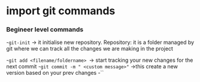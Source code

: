 # import git commands
### Begineer level commands

-`git-init` -> it initialise new repository.
 Repository: it is a folder managed by git where we can track all the changes we are making in the project

 -`git add <filename/foldername> `-> start tracking your new changes for the next commit
 -`git commit -m " <custom message>"` ->this create a new version based on your prev changes
 -``